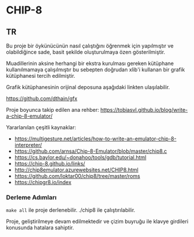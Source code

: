# CHIP-8

## TR

Bu proje bir öykünücünün nasıl çalıştığını öğrenmek için yapılmıştır ve olabildiğince sade, basit şekilde oluşturulmaya özen gösterilmiştir.

Muadillerinin aksine herhangi bir ekstra kurulması gereken kütüphane kullanılmamaya çalışılmıştır bu sebepten doğrudan xlib'i kullanan bir grafik kütüphanesi tercih edilmiştir. 

Grafik kütüphanesinin orijinal deposuna aşağıdaki linkten ulaşılabilir.

https://github.com/dthain/gfx


Proje boyunca takip edilen ana rehber: https://tobiasvl.github.io/blog/write-a-chip-8-emulator/

Yararlanılan çeşitli kaynaklar:

* https://multigesture.net/articles/how-to-write-an-emulator-chip-8-interpreter/
* https://github.com/arnsa/Chip-8-Emulator/blob/master/chip8.c
* https://cs.baylor.edu/~donahoo/tools/gdb/tutorial.html
* https://chip-8.github.io/links/
* http://chip8emulator.azurewebsites.net/CHIP8.html
* https://github.com/loktar00/chip8/tree/master/roms
* https://chipgr8.io/index

### Derleme Adımları

`make all` ile proje derlenebilir.
./chip8 ile çalıştırılabilir.

Proje, geliştirilmeye devam edilmektedir ve çizim buyruğu ile klavye girdileri konusunda hatalara sahiptir.
